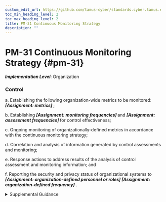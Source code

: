 ```yaml
---
custom_edit_url: https://github.com/tamus-cyber/standards.cyber.tamus.edu/tree/main/static/content/tamus.edu/TAMUS_profile.xml
toc_min_heading_level: 2
toc_max_heading_level: 2
title: PM-31 Continuous Monitoring Strategy
description: ""
---
```


# PM-31 Continuous Monitoring Strategy {#pm-31}

_**Implementation Level**_: Organization

### Control

a. Establishing the following organization-wide metrics to be monitored: <strong> <em>[Assignment: metrics]</em> </strong>;

b. Establishing <strong> <em>[Assignment: monitoring frequencies]</em> </strong> and <strong> <em>[Assignment: assessment frequencies]</em> </strong> for control effectiveness;

c. Ongoing monitoring of organizationally-defined metrics in accordance with the continuous monitoring strategy;

d. Correlation and analysis of information generated by control assessments and monitoring;

e. Response actions to address results of the analysis of control assessment and monitoring information; and

f. Reporting the security and privacy status of organizational systems to <strong> <em>[Assignment: organization-defined personnel or roles]</em> </strong> <strong> <em>[Assignment: organization-defined frequency]</em> </strong>.

<details>
  <summary>Supplemental Guidance</summary>

Continuous monitoring at the organization level facilitates ongoing awareness of the security and privacy posture across the organization to support organizational risk management decisions. The terms <q xmlns="http://csrc.nist.gov/ns/oscal/1.0">continuous</q> and <q xmlns="http://csrc.nist.gov/ns/oscal/1.0">ongoing</q> imply that organizations assess and monitor their controls and risks at a frequency sufficient to support risk-based decisions. Different types of controls may require different monitoring frequencies. The results of continuous monitoring guide and inform risk response actions by organizations. Continuous monitoring programs allow organizations to maintain the authorizations of systems and common controls in highly dynamic environments of operation with changing mission and business needs, threats, vulnerabilities, and technologies. Having access to security- and privacy-related information on a continuing basis through reports and dashboards gives organizational officials the capability to make effective, timely, and informed risk management decisions, including ongoing authorization decisions. To further facilitate security and privacy risk management, organizations consider aligning organization-defined monitoring metrics with organizational risk tolerance as defined in the risk management strategy. Monitoring requirements, including the need for monitoring, may be referenced in other controls and control enhancements such as, <a xmlns="http://csrc.nist.gov/ns/oscal/1.0" href="#ac-2_smt.g">AC-2g</a>, <a xmlns="http://csrc.nist.gov/ns/oscal/1.0" href="#ac-2.7">AC-2(7)</a>, <a xmlns="http://csrc.nist.gov/ns/oscal/1.0" href="#ac-2.12_smt.a">AC-2(12)(a)</a>, <a xmlns="http://csrc.nist.gov/ns/oscal/1.0" href="#ac-2.7_smt.b">AC-2(7)(b)</a>, <a xmlns="http://csrc.nist.gov/ns/oscal/1.0" href="#ac-2.7_smt.c">AC-2(7)(c)</a>, <a xmlns="http://csrc.nist.gov/ns/oscal/1.0" href="#ac-17.1">AC-17(1)</a>, <a xmlns="http://csrc.nist.gov/ns/oscal/1.0" href="#at-4_smt.a">AT-4a</a>, <a xmlns="http://csrc.nist.gov/ns/oscal/1.0" href="#au-13">AU-13</a>, <a xmlns="http://csrc.nist.gov/ns/oscal/1.0" href="#au-13.1">AU-13(1)</a>, <a xmlns="http://csrc.nist.gov/ns/oscal/1.0" href="#au-13.2">AU-13(2)</a>, <a xmlns="http://csrc.nist.gov/ns/oscal/1.0" href="#ca-7">CA-7</a>, <a xmlns="http://csrc.nist.gov/ns/oscal/1.0" href="#cm-3_smt.f">CM-3f</a>, <a xmlns="http://csrc.nist.gov/ns/oscal/1.0" href="#cm-6_smt.d">CM-6d</a>, <a xmlns="http://csrc.nist.gov/ns/oscal/1.0" href="#cm-11_smt.c">CM-11c</a>, <a xmlns="http://csrc.nist.gov/ns/oscal/1.0" href="#ir-5">IR-5</a>, <a xmlns="http://csrc.nist.gov/ns/oscal/1.0" href="#ma-2_smt.b">MA-2b</a>, <a xmlns="http://csrc.nist.gov/ns/oscal/1.0" href="#ma-3_smt.a">MA-3a</a>, <a xmlns="http://csrc.nist.gov/ns/oscal/1.0" href="#ma-4_smt.a">MA-4a</a>, <a xmlns="http://csrc.nist.gov/ns/oscal/1.0" href="#pe-3_smt.d">PE-3d</a>, <a xmlns="http://csrc.nist.gov/ns/oscal/1.0" href="#pe-6">PE-6</a>, <a xmlns="http://csrc.nist.gov/ns/oscal/1.0" href="#pe-14_smt.b">PE-14b</a>, <a xmlns="http://csrc.nist.gov/ns/oscal/1.0" href="#pe-16">PE-16</a>, <a xmlns="http://csrc.nist.gov/ns/oscal/1.0" href="#pe-20">PE-20</a>, <a xmlns="http://csrc.nist.gov/ns/oscal/1.0" href="#pm-6">PM-6</a>, <a xmlns="http://csrc.nist.gov/ns/oscal/1.0" href="#pm-23">PM-23</a>, <a xmlns="http://csrc.nist.gov/ns/oscal/1.0" href="#ps-7_smt.e">PS-7e</a>, <a xmlns="http://csrc.nist.gov/ns/oscal/1.0" href="#sa-9_smt.c">SA-9c</a>, <a xmlns="http://csrc.nist.gov/ns/oscal/1.0" href="#sc-5.3_smt.b">SC-5(3)(b)</a>, <a xmlns="http://csrc.nist.gov/ns/oscal/1.0" href="#sc-7_smt.a">SC-7a</a>, <a xmlns="http://csrc.nist.gov/ns/oscal/1.0" href="#sc-7.24_smt.b">SC-7(24)(b)</a>, <a xmlns="http://csrc.nist.gov/ns/oscal/1.0" href="#sc-18_smt.b">SC-18b</a>, <a xmlns="http://csrc.nist.gov/ns/oscal/1.0" href="#sc-43_smt.b">SC-43b</a>, <a xmlns="http://csrc.nist.gov/ns/oscal/1.0" href="#si-4">SI-4</a>.

</details>

